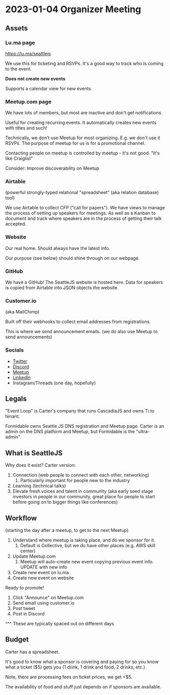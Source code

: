 # 2023-01-04 Organizer Meeting

## Assets

### Lu.ma page

https://lu.ma/seattlejs 

We use this for ticketing and RSVPs. It's a good way to track who is coming to the event.

**Does not create new events**

Supports a calendar view for new events

### Meetup.com page

We have lots of members, but most are inactive and don't get notifications.

Useful for creating recurring events. It automatically creates new events with titles and such!

Technically, we don't use Meetup for most organizing. E.g. we don't use it RSVPs. The purpose of meetup for us is for a promotional channel.

Contacting people on meetup is controlled by meetup - it's not good. "It's like Craiglist"

Consider: Improve discoverability on Meetup

### Airtable

(powerful strongly-typed relational "spreadsheet" (aka relation database) tool)

We use Airtable to collect CFP ("call for papers"). We have views to manage the process of setting up speakers for meetings. As well as a Kanban to document and track where speakers are in the process of getting their talk accepted.

### Website

Our real home. Should always have the latest info.

Our purpose (see below) should shine through on our webpage.

### GitHub

We have a GitHub! The SeattleJS website is hosted here. Data for speakers is copied from Airtable into JSON objects the website.

### Customer.io

(aka MailChimp)

Built off their webhooks to collect email addresses from registrations.

This is where we send announcement emails. (we do also use Meetup to send announcements)

### Socials

- [Twitter](https://x.com/seattlejs)
- [Discord](https://discord.gg/HQdmgyWN58)
- [Meetup](https://meetup.com/seattlejs)
- [LinkedIn](https://linkedin.com/companies/seattlejs)
- Instagram/Threads (one day, hopefully)

## Legals

"Event Loop" is Carter's company that runs CascadiaJS and owns Ti.to tenant.

Formidable owns Seattle JS DNS registration and Meetup page. Carter is an admin on the DNS platform and Meetup, but Formidable is the "ultra-admin".

## What is SeattleJS

Why does it exist? Carter version:

1. Connection (web people to connect with each other, networking)
   1. Particularly important for people new to the industry
2. Learning (technical talks)
3. Elevate fresh voices and talent in community (aka early seed stage investors in people in our community, great place for people to start before going on to bigger things like conferences)

## Workflow

(starting the day after a meetup, to get to the next Meetup)

1. Understand where meetup is taking place, and do we sponsor for it.
   1. Default is Collective, but we do have other places (e.g. AWS skill center)
2. Update Meetup.com
   1. Meetup will auto-create new event copying previous event info. UPDATE with new info
3. Create new event on lu.ma
4. Create new event on website

Ready to promote!

1. Click "Announce" on Meetup.com
2. Send email using customer.io
3. Post tweet
4. Post in Discord

^^^ These are typically spaced out on different days

## Budget

Carter has a spreadsheet.

It's good to know what a sponsor is covering and paying for so you know what a ticket ($5) gets you (1 drink, 1 drink and food, 2 drinks, etc.)

Note, there are processing fees on ticket prices, we get <$5.

The availability of food and stuff just depends on if sponsors are available.
